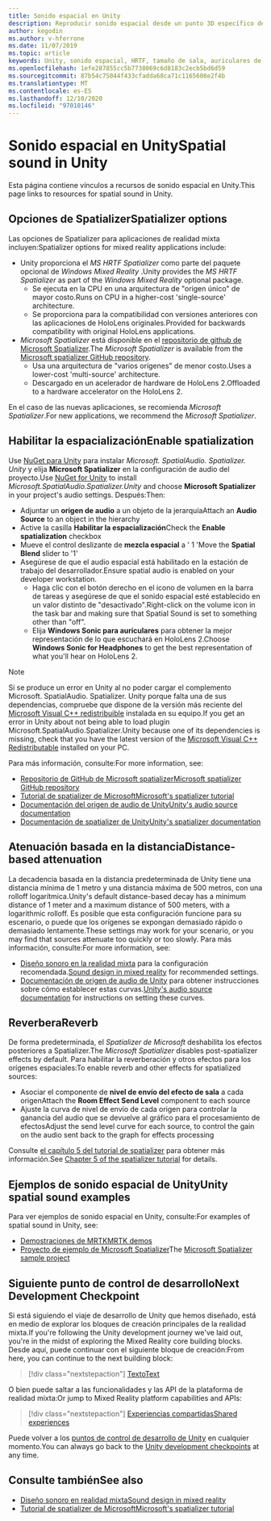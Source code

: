 ```yaml
---
title: Sonido espacial en Unity
description: Reproducir sonido espacial desde un punto 3D específico dentro de la escena de Unity.
author: kegodin
ms.author: v-hferrone
ms.date: 11/07/2019
ms.topic: article
keywords: Unity, sonido espacial, HRTF, tamaño de sala, auriculares de realidad mixta, auriculares de realidad mixta de Windows, auriculares de realidad virtual, MRTK, kit de herramientas de realidad mixta, spatializer, reverberación
ms.openlocfilehash: 1efe287855cc5b7738069c6d8183c2ecb5bd6d59
ms.sourcegitcommit: 87b54c75044f433cfadda68ca71c1165608e2f4b
ms.translationtype: MT
ms.contentlocale: es-ES
ms.lasthandoff: 12/10/2020
ms.locfileid: "97010146"
---
```

# <a name="spatial-sound-in-unity"></a><span data-ttu-id="2e9fc-104">Sonido espacial en Unity</span><span class="sxs-lookup"><span data-stu-id="2e9fc-104">Spatial sound in Unity</span></span>

<span data-ttu-id="2e9fc-105">Esta página contiene vínculos a recursos de sonido espacial en Unity.</span><span class="sxs-lookup"><span data-stu-id="2e9fc-105">This page links to resources for spatial sound in Unity.</span></span>

## <a name="spatializer-options"></a><span data-ttu-id="2e9fc-106">Opciones de Spatializer</span><span class="sxs-lookup"><span data-stu-id="2e9fc-106">Spatializer options</span></span>
<span data-ttu-id="2e9fc-107">Las opciones de Spatializer para aplicaciones de realidad mixta incluyen:</span><span class="sxs-lookup"><span data-stu-id="2e9fc-107">Spatializer options for mixed reality applications include:</span></span>
* <span data-ttu-id="2e9fc-108">Unity proporciona el *MS HRTF Spatializer* como parte del paquete opcional de *Windows Mixed Reality* .</span><span class="sxs-lookup"><span data-stu-id="2e9fc-108">Unity provides the *MS HRTF Spatializer* as part of the *Windows Mixed Reality* optional package.</span></span>
  * <span data-ttu-id="2e9fc-109">Se ejecuta en la CPU en una arquitectura de "origen único" de mayor costo.</span><span class="sxs-lookup"><span data-stu-id="2e9fc-109">Runs on CPU in a higher-cost 'single-source' architecture.</span></span>
  * <span data-ttu-id="2e9fc-110">Se proporciona para la compatibilidad con versiones anteriores con las aplicaciones de HoloLens originales.</span><span class="sxs-lookup"><span data-stu-id="2e9fc-110">Provided for backwards compatibility with original HoloLens applications.</span></span>
* <span data-ttu-id="2e9fc-111">*Microsoft Spatializer* está disponible en el [repositorio de github de Microsoft Spatializer](https://github.com/microsoft/spatialaudio-unity).</span><span class="sxs-lookup"><span data-stu-id="2e9fc-111">The *Microsoft Spatializer* is available from the [Microsoft spatializer GitHub repository](https://github.com/microsoft/spatialaudio-unity).</span></span>
  * <span data-ttu-id="2e9fc-112">Usa una arquitectura de "varios orígenes" de menor costo.</span><span class="sxs-lookup"><span data-stu-id="2e9fc-112">Uses a lower-cost 'multi-source' architecture.</span></span>
  * <span data-ttu-id="2e9fc-113">Descargado en un acelerador de hardware de HoloLens 2.</span><span class="sxs-lookup"><span data-stu-id="2e9fc-113">Offloaded to a hardware accelerator on the HoloLens 2.</span></span> 

<span data-ttu-id="2e9fc-114">En el caso de las nuevas aplicaciones, se recomienda *Microsoft Spatializer*.</span><span class="sxs-lookup"><span data-stu-id="2e9fc-114">For new applications, we recommend the *Microsoft Spatializer*.</span></span>

## <a name="enable-spatialization"></a><span data-ttu-id="2e9fc-115">Habilitar la espacialización</span><span class="sxs-lookup"><span data-stu-id="2e9fc-115">Enable spatialization</span></span>

<span data-ttu-id="2e9fc-116">Use [NuGet para Unity](https://github.com/GlitchEnzo/NuGetForUnity/releases/latest) para instalar _Microsoft. SpatialAudio. Spatializer. Unity_ y elija **Microsoft Spatializer** en la configuración de audio del proyecto.</span><span class="sxs-lookup"><span data-stu-id="2e9fc-116">Use [NuGet for Unity](https://github.com/GlitchEnzo/NuGetForUnity/releases/latest) to install _Microsoft.SpatialAudio.Spatializer.Unity_ and choose **Microsoft Spatializer** in your project's audio settings.</span></span> <span data-ttu-id="2e9fc-117">Después:</span><span class="sxs-lookup"><span data-stu-id="2e9fc-117">Then:</span></span>
* <span data-ttu-id="2e9fc-118">Adjuntar un **origen de audio** a un objeto de la jerarquía</span><span class="sxs-lookup"><span data-stu-id="2e9fc-118">Attach an **Audio Source** to an object in the hierarchy</span></span>
* <span data-ttu-id="2e9fc-119">Active la casilla **Habilitar la espacialización**</span><span class="sxs-lookup"><span data-stu-id="2e9fc-119">Check the **Enable spatialization** checkbox</span></span>
* <span data-ttu-id="2e9fc-120">Mueve el control deslizante de **mezcla espacial** a ' 1 '</span><span class="sxs-lookup"><span data-stu-id="2e9fc-120">Move the **Spatial Blend** slider to '1'</span></span>
* <span data-ttu-id="2e9fc-121">Asegúrese de que el audio espacial está habilitado en la estación de trabajo del desarrollador.</span><span class="sxs-lookup"><span data-stu-id="2e9fc-121">Ensure spatial audio is enabled on your developer workstation.</span></span> 
    * <span data-ttu-id="2e9fc-122">Haga clic con el botón derecho en el icono de volumen en la barra de tareas y asegúrese de que el sonido espacial esté establecido en un valor distinto de "desactivado".</span><span class="sxs-lookup"><span data-stu-id="2e9fc-122">Right-click on the volume icon in the task bar and making sure that Spatial Sound is set to something other than "off".</span></span> 
    * <span data-ttu-id="2e9fc-123">Elija **Windows Sonic para auriculares** para obtener la mejor representación de lo que escuchará en HoloLens 2.</span><span class="sxs-lookup"><span data-stu-id="2e9fc-123">Choose **Windows Sonic for Headphones** to get the best representation of what you'll hear on HoloLens 2.</span></span>

>[!NOTE]
><span data-ttu-id="2e9fc-124">Si se produce un error en Unity al no poder cargar el complemento Microsoft. SpatialAudio. Spatializer. Unity porque falta una de sus dependencias, compruebe que dispone de la versión más reciente del [Microsoft Visual C++ redistribuible](https://support.microsoft.com/en-us/help/2977003/the-latest-supported-visual-c-downloads) instalada en su equipo.</span><span class="sxs-lookup"><span data-stu-id="2e9fc-124">If you get an error in Unity about not being able to load plugin Microsoft.SpatialAudio.Spatializer.Unity because one of its dependencies is missing, check that you have the latest version of the [Microsoft Visual C++ Redistributable](https://support.microsoft.com/en-us/help/2977003/the-latest-supported-visual-c-downloads) installed on your PC.</span></span>

<span data-ttu-id="2e9fc-125">Para más información, consulte:</span><span class="sxs-lookup"><span data-stu-id="2e9fc-125">For more information, see:</span></span>
* [<span data-ttu-id="2e9fc-126">Repositorio de GitHub de Microsoft spatializer</span><span class="sxs-lookup"><span data-stu-id="2e9fc-126">Microsoft spatializer GitHub repository</span></span>](https://github.com/microsoft/spatialaudio-unity)
* [<span data-ttu-id="2e9fc-127">Tutorial de spatializer de Microsoft</span><span class="sxs-lookup"><span data-stu-id="2e9fc-127">Microsoft's spatializer tutorial</span></span>](tutorials/unity-spatial-audio-ch1.md)
* [<span data-ttu-id="2e9fc-128">Documentación del origen de audio de Unity</span><span class="sxs-lookup"><span data-stu-id="2e9fc-128">Unity's audio source documentation</span></span>](https://docs.unity3d.com/2019.3/Documentation/Manual/class-AudioSource.html)
* [<span data-ttu-id="2e9fc-129">Documentación de spatializer de Unity</span><span class="sxs-lookup"><span data-stu-id="2e9fc-129">Unity's spatializer documentation</span></span>](https://docs.unity3d.com/Manual/VRAudioSpatializer.html)

## <a name="distance-based-attenuation"></a><span data-ttu-id="2e9fc-130">Atenuación basada en la distancia</span><span class="sxs-lookup"><span data-stu-id="2e9fc-130">Distance-based attenuation</span></span>
<span data-ttu-id="2e9fc-131">La decadencia basada en la distancia predeterminada de Unity tiene una distancia mínima de 1 metro y una distancia máxima de 500 metros, con una rolloff logarítmica.</span><span class="sxs-lookup"><span data-stu-id="2e9fc-131">Unity's default distance-based decay has a minimum distance of 1 meter and a maximum distance of 500 meters, with a logarithmic rolloff.</span></span> <span data-ttu-id="2e9fc-132">Es posible que esta configuración funcione para su escenario, o puede que los orígenes se expongan demasiado rápido o demasiado lentamente.</span><span class="sxs-lookup"><span data-stu-id="2e9fc-132">These settings may work for your scenario, or you may find that sources attenuate too quickly or too slowly.</span></span> <span data-ttu-id="2e9fc-133">Para más información, consulte:</span><span class="sxs-lookup"><span data-stu-id="2e9fc-133">For more information, see:</span></span>
* <span data-ttu-id="2e9fc-134">[Diseño sonoro en la realidad mixta](../../design/spatial-sound-design.md) para la configuración recomendada.</span><span class="sxs-lookup"><span data-stu-id="2e9fc-134">[Sound design in mixed reality](../../design/spatial-sound-design.md) for recommended settings.</span></span>
* <span data-ttu-id="2e9fc-135">[Documentación de origen de audio de Unity](https://docs.unity3d.com/2019.3/Documentation/Manual/class-AudioSource.html) para obtener instrucciones sobre cómo establecer estas curvas.</span><span class="sxs-lookup"><span data-stu-id="2e9fc-135">[Unity's audio source documentation](https://docs.unity3d.com/2019.3/Documentation/Manual/class-AudioSource.html) for instructions on setting these curves.</span></span>

## <a name="reverb"></a><span data-ttu-id="2e9fc-136">Reverbera</span><span class="sxs-lookup"><span data-stu-id="2e9fc-136">Reverb</span></span>
<span data-ttu-id="2e9fc-137">De forma predeterminada, el _Spatializer de Microsoft_ deshabilita los efectos posteriores a Spatializer.</span><span class="sxs-lookup"><span data-stu-id="2e9fc-137">The _Microsoft Spatializer_ disables post-spatializer effects by default.</span></span> <span data-ttu-id="2e9fc-138">Para habilitar la reverberación y otros efectos para los orígenes espaciales:</span><span class="sxs-lookup"><span data-stu-id="2e9fc-138">To enable reverb and other effects for spatialized sources:</span></span>
* <span data-ttu-id="2e9fc-139">Asociar el componente de **nivel de envío del efecto de sala** a cada origen</span><span class="sxs-lookup"><span data-stu-id="2e9fc-139">Attach the **Room Effect Send Level** component to each source</span></span>
* <span data-ttu-id="2e9fc-140">Ajuste la curva de nivel de envío de cada origen para controlar la ganancia del audio que se devuelve al gráfico para el procesamiento de efectos</span><span class="sxs-lookup"><span data-stu-id="2e9fc-140">Adjust the send level curve for each source, to control the gain on the audio sent back to the graph for effects processing</span></span>

<span data-ttu-id="2e9fc-141">Consulte [el capítulo 5 del tutorial de spatializer](tutorials/unity-spatial-audio-ch5.md) para obtener más información.</span><span class="sxs-lookup"><span data-stu-id="2e9fc-141">See [Chapter 5 of the spatializer tutorial](tutorials/unity-spatial-audio-ch5.md) for details.</span></span>

## <a name="unity-spatial-sound-examples"></a><span data-ttu-id="2e9fc-142">Ejemplos de sonido espacial de Unity</span><span class="sxs-lookup"><span data-stu-id="2e9fc-142">Unity spatial sound examples</span></span>
<span data-ttu-id="2e9fc-143">Para ver ejemplos de sonido espacial en Unity, consulte:</span><span class="sxs-lookup"><span data-stu-id="2e9fc-143">For examples of spatial sound in Unity, see:</span></span>
* [<span data-ttu-id="2e9fc-144">Demostraciones de MRTK</span><span class="sxs-lookup"><span data-stu-id="2e9fc-144">MRTK demos</span></span>](https://github.com/microsoft/MixedRealityToolkit-Unity/tree/mrtk_release/Assets/MixedRealityToolkit.Examples/Demos/Audio)
* <span data-ttu-id="2e9fc-145">[Proyecto de ejemplo de Microsoft Spatializer](https://github.com/microsoft/spatialaudio-unity/tree/master/Samples/MicrosoftSpatializerSample)</span><span class="sxs-lookup"><span data-stu-id="2e9fc-145">The [Microsoft Spatializer sample project](https://github.com/microsoft/spatialaudio-unity/tree/master/Samples/MicrosoftSpatializerSample)</span></span>

## <a name="next-development-checkpoint"></a><span data-ttu-id="2e9fc-146">Siguiente punto de control de desarrollo</span><span class="sxs-lookup"><span data-stu-id="2e9fc-146">Next Development Checkpoint</span></span>

<span data-ttu-id="2e9fc-147">Si está siguiendo el viaje de desarrollo de Unity que hemos diseñado, está en medio de explorar los bloques de creación principales de la realidad mixta.</span><span class="sxs-lookup"><span data-stu-id="2e9fc-147">If you're following the Unity development journey we've laid out, you're in the midst of exploring the Mixed Reality core building blocks.</span></span> <span data-ttu-id="2e9fc-148">Desde aquí, puede continuar con el siguiente bloque de creación:</span><span class="sxs-lookup"><span data-stu-id="2e9fc-148">From here, you can continue to the next building block:</span></span>

> [!div class="nextstepaction"]
> [<span data-ttu-id="2e9fc-149">Texto</span><span class="sxs-lookup"><span data-stu-id="2e9fc-149">Text</span></span>](text-in-unity.md)

<span data-ttu-id="2e9fc-150">O bien puede saltar a las funcionalidades y las API de la plataforma de realidad mixta:</span><span class="sxs-lookup"><span data-stu-id="2e9fc-150">Or jump to Mixed Reality platform capabilities and APIs:</span></span>

> [!div class="nextstepaction"]
> [<span data-ttu-id="2e9fc-151">Experiencias compartidas</span><span class="sxs-lookup"><span data-stu-id="2e9fc-151">Shared experiences</span></span>](shared-experiences-in-unity.md)

<span data-ttu-id="2e9fc-152">Puede volver a los [puntos de control de desarrollo de Unity](unity-development-overview.md#2-core-building-blocks) en cualquier momento.</span><span class="sxs-lookup"><span data-stu-id="2e9fc-152">You can always go back to the [Unity development checkpoints](unity-development-overview.md#2-core-building-blocks) at any time.</span></span>

## <a name="see-also"></a><span data-ttu-id="2e9fc-153">Consulte también</span><span class="sxs-lookup"><span data-stu-id="2e9fc-153">See also</span></span>
* [<span data-ttu-id="2e9fc-154">Diseño sonoro en realidad mixta</span><span class="sxs-lookup"><span data-stu-id="2e9fc-154">Sound design in mixed reality</span></span>](../../design/spatial-sound-design.md)
* [<span data-ttu-id="2e9fc-155">Tutorial de spatializer de Microsoft</span><span class="sxs-lookup"><span data-stu-id="2e9fc-155">Microsoft's spatializer tutorial</span></span>](tutorials/unity-spatial-audio-ch1.md)
